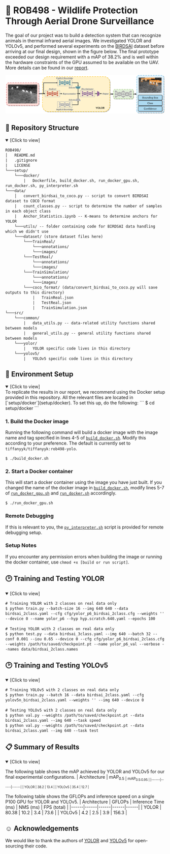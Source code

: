 # :elephant: ROB498 - Wildlife Protection Through Aerial Drone Surveillance
The goal of our project was to build a detection system that can recognize animals in thermal infrared aerial images. We investigated YOLOR and YOLOv5, and performed several experiments on the [BIRDSAI](https://sites.google.com/view/elizabethbondi/dataset) dataset before arriving at our final design, shown in the figure below. The final prototype exceeded our design requirement with a mAP of 38.2\% and is well within the hardware constraints of the GPU assumed to be available on the UAV. More details can be found in our [report](assets/ROB498_Final_Report.pdf).
<p align="center"><img src="assets/design_diagram.png"/></p>

## :open_file_folder: Repository Structure 
<details open>
<summary>[Click to view]</summary>

```
ROB498/
│   README.md
|   .gitignore
|   LICENSE
└───setup/
    └───docker/
        |   Dockerfile, build_docker.sh, run_docker_gpu.sh, run_docker.sh, py_interpreter.sh
└───data/
    │   convert_birdsai_to_coco.py -- script to convert BIRDSAI dataset to COCO format
    |   count_classes.py -- script to determine the number of samples in each object class
    |   Anchor_Statistics.ipynb -- K-means to determine anchors for YOLOR
    └───utils/ -- folder containing code for BIRDSAI data handling which we didn't use
    └───dataset/ (store dataset files here)
        └───TrainReal/
            └───annotations/
            └───images/
        └───TestReal/
            └───annotations/
            └───images/
        └───TrainSimulation/
            └───annotations/
            └───images/
        └───coco_format/ (data/convert_birdsai_to_coco.py will save outputs to this directory)
            |   TrainReal.json
            |   TestReal.json
            |   TrainSimulation.json
└───src/
    └───common/
        |   data_utils.py -- data-related utility functions shared between models
        |   general_utils.py -- general utility functions shared between models
    └───yolor/
        |   YOLOR specific code lives in this directory
    └───yolov5/
        |   YOLOv5 specific code lives in this directory
```
</details>

## :hammer: Environment Setup
<details open>
<summary>[Click to view]</summary>
To replicate the results in our report, we recommend using the Docker setup provided in this repository. All the relevant files are located in [`setup/docker`](setup/docker). To set this up, do the following:
```
$ cd setup/docker
```

### 1. Build the Docker image
Running the following command will build a docker image with the image name and tag specified in lines 4-5 of [`build_docker.sh`](setup/docker/build_docker.sh#l4). Modify this according to your preference. The default is currently set to `tiffanyyk/tiffanyyk:rob498-yolo`.
```
$ ./build_docker.sh
```
### 2. Start a Docker container
This will start a docker container using the image you have just built. If you changed the name of the docker image in [`build_docker.sh`](setup/docker/build_docker.sh#l4), modify lines 5-7 of [`run_docker_gpu.sh`](setup/docker/run_docker_gpu.sh#l5) and [`run_docker.sh`](setup/docker/run_docker.sh#l5) accordingly.

```
$ ./run_docker_gpu.sh
```

### Remote Debugging
If this is relevant to you, the [`py_interpreter.sh`](setup/docker/py_interpreter.sh) script is provided for remote debugging setup.

### Setup Notes
If you encounter any permission errors when building the image or running the docker container, use `chmod +x [build or run script]`.

</details>

## :clock2: Training and Testing YOLOR
<details open>
<summary>[Click to view]</summary>

```
# Training YOLOR with 2 classes on real data only
$ python train.py --batch-size 16 --img 640 640 --data birdsai_2class.yaml --cfg cfg/yolor_p6_birdsai_2class.cfg --weights '' --device 0 --name yolor_p6 --hyp hyp.scratch.640.yaml --epochs 100

# Testing YOLOR with 2 classes on real data only
$ python test.py --data birdsai_3class.yaml --img 640 --batch 32 --conf 0.001 --iou 0.65 --device 0 --cfg cfg/yolor_p6_birdsai_2class.cfg --weights /path/to/saved/checkpoint.pt --name yolor_p6_val --verbose --names data/birdsai_2class.names
```
</details>

## :clock2: Training and Testing YOLOv5
<details open>
<summary>[Click to view]</summary>

```
# Training YOLOv5 with 2 classes on real data only
$ python train.py --batch 16 --data birdsai_2class.yaml --cfg yolov5n_birdsai_2class.yaml --weights '' --img 640 --device 0

# Testing YOLOv5 with 2 classes on real data only
$ python val.py --weights /path/to/saved/checkpoint.pt --data birdsai_2class.yaml --img 640 --task speed
$ python val.py --weights /path/to/saved/checkpoint.pt --data birdsai_2class.yaml --img 640 --task test
```
</details>

## :clipboard: Summary of Results
<details open>
<summary>[Click to view]</summary>

The following table shows the mAP achieved by YOLOR and YOLOv5 for our final experimental configurations.
| Architecture | mAP<sub>0.5 | mAP<sub>0.5:0.95 |
|------|------|------|
| YOLOR | 38.2 | 13.4 |
| YOLOv5 | 35.4 | 12.7 |

The following table shows the GFLOPs and inference speed on a single P100 GPU for YOLOR and YOLOv5.
| Architecture | GFLOPs | Inference Time (ms) | NMS (ms) | FPS (total) |
|------|------|------|------|------|
| YOLOR | 80.38 | 10.2 | 3.4 | 73.6 |
| YOLOv5 | 4.2 | 2.5 | 3.9 | 156.3 |
</details>

## :relaxed: Acknowledgements
We would like to thank the authors of [YOLOR](https://github.com/WongKinYiu/yolor) and [YOLOv5](https://github.com/ultralytics/yolov5) for open-sourcing their code.
